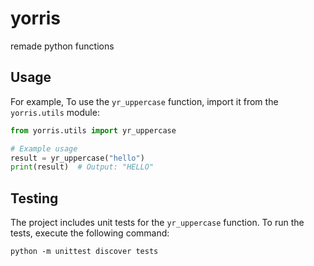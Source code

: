 # yorris

remade python functions

## Usage

For example, To use the `yr_uppercase` function, import it from the `yorris.utils` module:

```python
from yorris.utils import yr_uppercase

# Example usage
result = yr_uppercase("hello")
print(result)  # Output: "HELLO"
```

## Testing

The project includes unit tests for the `yr_uppercase` function. To run the tests, execute the following command:

```shell
python -m unittest discover tests
```
